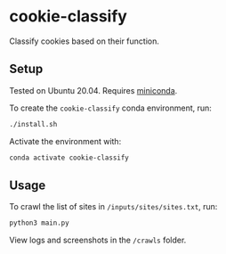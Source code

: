 # cookie-classify

Classify cookies based on their function.

## Setup

Tested on Ubuntu 20.04. Requires [miniconda](https://docs.conda.io/en/latest/miniconda.html).

To create the `cookie-classify` conda environment, run:

```bash
./install.sh
```

Activate the environment with:

```bash
conda activate cookie-classify
```

## Usage

To crawl the list of sites in `/inputs/sites/sites.txt`, run:

```bash
python3 main.py
```

View logs and screenshots in the `/crawls` folder.
